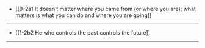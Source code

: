 - [[9-2a1 It doesn’t matter where you came from (or where you are); what matters is what you can do and where you are going]]
---
- [[1-2b2 He who controls the past controls the future]]
---

